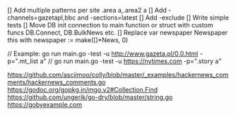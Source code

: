 [] Add multiple patterns per site .area a,.area2 a
[] Add -channels=gazetapl,bbc and -sections=latest
[] Add -exclude
[] Write simple tests
[] Move DB init connection to main function or struct with custom funcs DB.Connect, DB.BulkNews etc.
[] Replace var newspaper Newspaper this with newspaper := make([]*News, 0)

// Example: go run main.go -test -u http://www.gazeta.pl/0,0.html -p=".mt_list a"
// go run main.go -test -u https://nytimes.com -p=".story a"

https://github.com/asciimoo/colly/blob/master/_examples/hackernews_comments/hackernews_comments.go
https://godoc.org/gopkg.in/mgo.v2#Collection.Find
https://github.com/ungerik/go-dry/blob/master/string.go
https://gobyexample.com